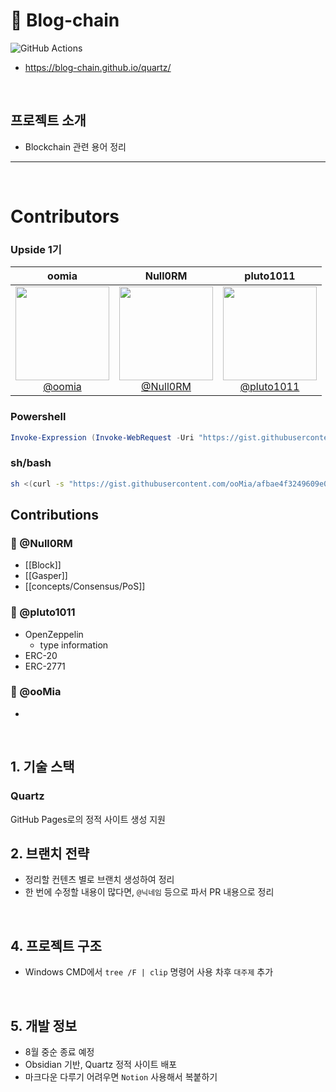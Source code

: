 # 📖 Blog-chain

![GitHub Actions](https://img.shields.io/badge/GitHub%20Actions-2088FF?logo=githubactions&logoColor=white)

- https://blog-chain.github.io/quartz/

<br>

## 프로젝트 소개

- Blockchain 관련 용어 정리

---

<br>

# Contributors

### Upside 1기

|oomia|Null0RM|pluto1011|
| :-: | :-: | :-: |
| [<img src="https://avatars.githubusercontent.com/u/96914905" height=150 width=150> <br/> @oomia](https://github.com/oomia)| [<img src="https://avatars.githubusercontent.com/u/121216208" height=150 width=150> <br/> @Null0RM](https://github.com/Null0RM) | [<img src="https://avatars.githubusercontent.com/u/138684634" height=150 width=150> <br/> @pluto1011](https://github.com/pluto1011) |

### Powershell

```powershell
Invoke-Expression (Invoke-WebRequest -Uri "https://gist.githubusercontent.com/ooMia/d44748600e94b0366ec65398125b9c45/raw/1b19a22a19bb1c4c308d634757d435875d46c331/get_github_avatar.ps1").Content
```

### sh/bash

```bash
sh <(curl -s "https://gist.githubusercontent.com/ooMia/afbae4f3249609e0bf17e4b6c7baa696/raw/ada8812c56d056dc15f71fc6973bdf501ea0a6f0/get_github_avatar.sh")
```

## Contributions

### 🦝 @Null0RM
- [[Block]]
- [[Gasper]]
- [[concepts/Consensus/PoS]]

### 🌼 @pluto1011
- OpenZeppelin
  - type information
- ERC-20
- ERC-2771

### 🐝 @ooMia
- 

<br>

## 1. 기술 스택

### Quartz
GitHub Pages로의 정적 사이트 생성 지원

## 2. 브랜치 전략

- 정리할 컨텐츠 별로 브랜치 생성하여 정리
- 한 번에 수정할 내용이 많다면, `@닉네임` 등으로 파서 PR 내용으로 정리

<br>



## 4. 프로젝트 구조

- Windows CMD에서 `tree /F | clip` 명령어 사용
  차후 `대주제` 추가

<br>

## 5. 개발 정보
- 8월 중순 종료 예정
- Obsidian 기반, Quartz 정적 사이트 배포
- 마크다운 다루기 어려우면 `Notion` 사용해서 복붙하기
